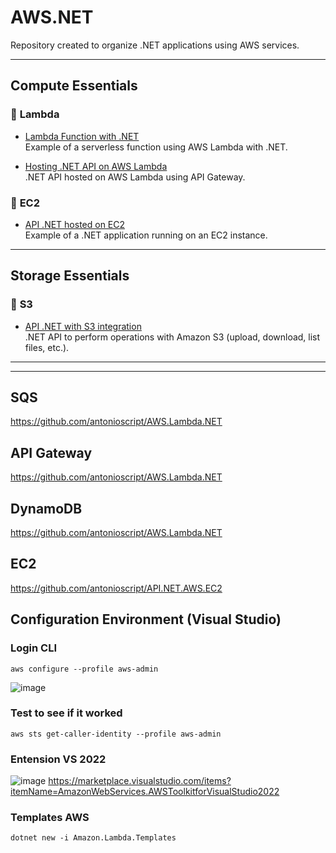 # AWS.NET

Repository created to organize .NET applications using AWS services.

---

## Compute Essentials

### 🔗 **Lambda**
- [Lambda Function with .NET](https://github.com/antonioscript/AWS.Lambda.NET)  
  Example of a serverless function using AWS Lambda with .NET.

- [Hosting .NET API on AWS Lambda](https://github.com/antonioscript/API.NET.AWS.Lambda)  
  .NET API hosted on AWS Lambda using API Gateway.

### 🔗 **EC2**
- [API .NET hosted on EC2](https://github.com/antonioscript/API.NET.AWS.EC2)  
  Example of a .NET application running on an EC2 instance.

---

## Storage Essentials

### 🔗 **S3**
- [API .NET with S3 integration](https://github.com/antonioscript/API.NET.AWS.S3)  
  .NET API to perform operations with Amazon S3 (upload, download, list files, etc.).

---



-----
## SQS
https://github.com/antonioscript/AWS.Lambda.NET

## API Gateway
https://github.com/antonioscript/AWS.Lambda.NET

## DynamoDB
https://github.com/antonioscript/AWS.Lambda.NET

## EC2
https://github.com/antonioscript/API.NET.AWS.EC2

## Configuration Environment (Visual Studio)

### Login CLI
``` powersehl
aws configure --profile aws-admin
```
![image](https://github.com/user-attachments/assets/0853554a-bdc1-47dc-9fe7-e39bd98f0453)

### Test to see if it worked
``` powershel
aws sts get-caller-identity --profile aws-admin
```

### Entension VS 2022

![image](https://github.com/user-attachments/assets/bc0c777c-88bd-40af-9bb9-da0ca6900e00)
https://marketplace.visualstudio.com/items?itemName=AmazonWebServices.AWSToolkitforVisualStudio2022

### Templates AWS
```powershel
dotnet new -i Amazon.Lambda.Templates
```


